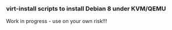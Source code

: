 ### virt-install scripts to install Debian 8 under KVM/QEMU


Work in progress - use on your own risk!!!




